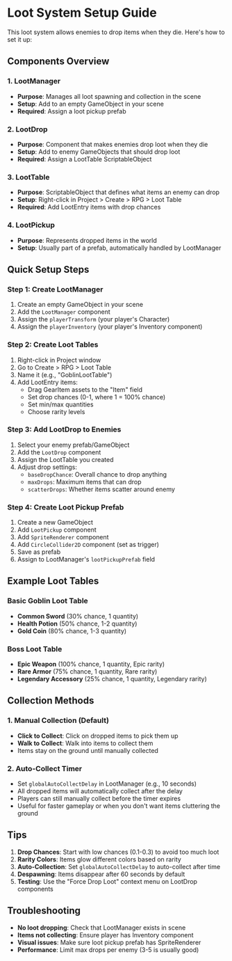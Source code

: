 # Loot System Setup Guide

This loot system allows enemies to drop items when they die. Here's how to set it up:

## Components Overview

### 1. LootManager
- **Purpose**: Manages all loot spawning and collection in the scene
- **Setup**: Add to an empty GameObject in your scene
- **Required**: Assign a loot pickup prefab

### 2. LootDrop
- **Purpose**: Component that makes enemies drop loot when they die
- **Setup**: Add to enemy GameObjects that should drop loot
- **Required**: Assign a LootTable ScriptableObject

### 3. LootTable
- **Purpose**: ScriptableObject that defines what items an enemy can drop
- **Setup**: Right-click in Project > Create > RPG > Loot Table
- **Required**: Add LootEntry items with drop chances

### 4. LootPickup
- **Purpose**: Represents dropped items in the world
- **Setup**: Usually part of a prefab, automatically handled by LootManager

## Quick Setup Steps

### Step 1: Create LootManager
1. Create an empty GameObject in your scene
2. Add the `LootManager` component
3. Assign the `playerTransform` (your player's Character)
4. Assign the `playerInventory` (your player's Inventory component)

### Step 2: Create Loot Tables
1. Right-click in Project window
2. Go to Create > RPG > Loot Table
3. Name it (e.g., "GoblinLootTable")
4. Add LootEntry items:
   - Drag GearItem assets to the "Item" field
   - Set drop chances (0-1, where 1 = 100% chance)
   - Set min/max quantities
   - Choose rarity levels

### Step 3: Add LootDrop to Enemies
1. Select your enemy prefab/GameObject
2. Add the `LootDrop` component
3. Assign the LootTable you created
4. Adjust drop settings:
   - `baseDropChance`: Overall chance to drop anything
   - `maxDrops`: Maximum items that can drop
   - `scatterDrops`: Whether items scatter around enemy

### Step 4: Create Loot Pickup Prefab
1. Create a new GameObject
2. Add `LootPickup` component
3. Add `SpriteRenderer` component
4. Add `CircleCollider2D` component (set as trigger)
5. Save as prefab
6. Assign to LootManager's `lootPickupPrefab` field

## Example Loot Tables

### Basic Goblin Loot Table
- **Common Sword** (30% chance, 1 quantity)
- **Health Potion** (50% chance, 1-2 quantity)
- **Gold Coin** (80% chance, 1-3 quantity)

### Boss Loot Table
- **Epic Weapon** (100% chance, 1 quantity, Epic rarity)
- **Rare Armor** (75% chance, 1 quantity, Rare rarity)
- **Legendary Accessory** (25% chance, 1 quantity, Legendary rarity)

## Collection Methods

### 1. Manual Collection (Default)
- **Click to Collect**: Click on dropped items to pick them up
- **Walk to Collect**: Walk into items to collect them
- Items stay on the ground until manually collected

### 2. Auto-Collect Timer
- Set `globalAutoCollectDelay` in LootManager (e.g., 10 seconds)
- All dropped items will automatically collect after the delay
- Players can still manually collect before the timer expires
- Useful for faster gameplay or when you don't want items cluttering the ground

## Tips

1. **Drop Chances**: Start with low chances (0.1-0.3) to avoid too much loot
2. **Rarity Colors**: Items glow different colors based on rarity
3. **Auto-Collection**: Set `globalAutoCollectDelay` to auto-collect after time
4. **Despawning**: Items disappear after 60 seconds by default
5. **Testing**: Use the "Force Drop Loot" context menu on LootDrop components

## Troubleshooting

- **No loot dropping**: Check that LootManager exists in scene
- **Items not collecting**: Ensure player has Inventory component
- **Visual issues**: Make sure loot pickup prefab has SpriteRenderer
- **Performance**: Limit max drops per enemy (3-5 is usually good)
